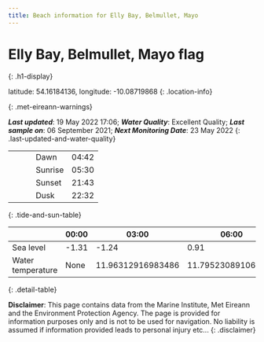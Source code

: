 ```yaml
---
title: Beach information for Elly Bay, Belmullet, Mayo
---
```

# Elly Bay, Belmullet, Mayo <span class="material-icons blue-flag" alt="This a Blue Flag beach">flag</span>
{: .h1-display}

latitude: 54.16184136, longitude: -10.08719868
{: .location-info}


{: .met-eireann-warnings}

___Last updated___: 19 May 2022 17:06; ___Water Quality___: Excellent Quality;
___Last sample on___: 06 September 2021; ___Next Monitoring Date___: 23 May 2022
{: .last-updated-and-water-quality}

|   |   |   |   |   |
|---|---|---|---|---|
|   |   |   | Dawn  | 04:42 |
|   |   |   | Sunrise  | 05:30 |
|   |   |   | Sunset  | 21:43 |
|   |   |   | Dusk  | 22:32 |
{: .tide-and-sun-table}

<div></div>

| | 00:00 | 03:00 | 06:00 | 09:00 | 12:00 | 15:00 | 18:00 | 21:00 |
|---|---|---|---|---|---|---|---|---|
| Sea level | -1.31 | -1.24 | 0.91 | 0.99| -1 | -1.07 | 1.06 | 1.42 |
| Water temperature | None | 11.96312916983486 | 11.795230891066964 | 11.662724200570668 | 11.737651248086179 | 11.828812522419657 | 11.862656678761919 | 11.866218985717575 |
{: .detail-table}

__Disclaimer__: This page contains data from the Marine Institute,
Met Eireann and the Environment Protection Agency. The page is provided for
information purposes only and is not to be used for navigation. No liability
is assumed if information provided leads to personal injury etc...
{: .disclaimer}